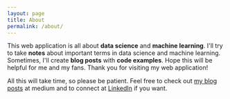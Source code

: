 ```yaml
---
layout: page
title: About
permalink: /about/
---
```


This web application is all about **data science** and **machine learning**. I'll try to take **notes** about important terms in data science and machine learning. Sometimes, I'll create **blog posts** with **code examples**. Hope this will be helpful for me and my fans. Thank you for visiting my web application!

All this will take time, so please be patient. Feel free to check out <a href = "https://medium.com/@ventsislav94" target = "_blank">my blog posts</a> at medium and to connect at <a href = "https://www.linkedin.com/in/ventsislav-yordanov/" target = "_blank">LinkedIn</a> if you want.
